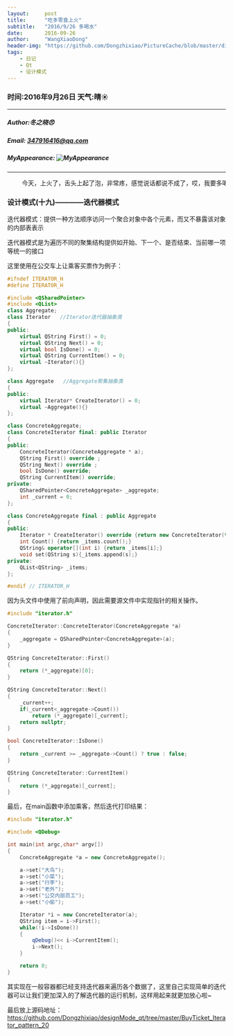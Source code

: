 ```yaml
---
layout:     post
title:      "吃多零食上火"
subtitle:   "2016/9/26 多喝水"
date:       2016-09-26
author:     "WangXiaoDong"
header-img: "https://github.com/Dongzhixiao/PictureCache/blob/master/diaryPic/20160926.jpg?raw=true"
tags:
    - 日记
    - Qt
    - 设计模式
---
```


### 时间:2016年9月26日 天气:晴:sunny:
-----
#####   Author:冬之晓:angry:
#####   Email: 347916416@qq.com
#####   MyAppearance: ![MyAppearance](../MyPicture.JPG "我的头像")
----------

<pre>
    今天，上火了，舌头上起了泡，非常疼，感觉说话都说不成了，哎，我要多喝水！
</pre>

### 设计模式(十九)————迭代器模式

迭代器模式：提供一种方法顺序访问一个聚合对象中各个元素，而又不暴露该对象的内部表表示

迭代器模式是为遍历不同的聚集结构提供如开始、下一个、是否结束、当前哪一项等统一的接口

这里使用在公交车上让乘客买票作为例子：

```C++
#ifndef ITERATOR_H
#define ITERATOR_H

#include <QSharedPointer>
#include <QList>
class Aggregate;
class Iterator   //Iterator迭代器抽象类
{
public:
    virtual QString First() = 0;
    virtual QString Next() = 0;
    virtual bool IsDone() = 0;
    virtual QString CurrentItem() = 0;
    virtual ~Iterator(){}
};

class Aggregate   //Aggregate聚集抽象类
{
public:
    virtual Iterator* CreateIterator() = 0;
    virtual ~Aggregate(){}
};

class ConcreteAggregate;
class ConcreteIterator final: public Iterator
{
public:
    ConcreteIterator(ConcreteAggregate * a);
    QString First() override ;
    QString Next() override ;
    bool IsDone() override;
    QString CurrentItem() override;
private:
    QSharedPointer<ConcreteAggregate> _aggregate;
    int _current = 0;
};

class ConcreteAggregate final : public Aggregate
{
public:
    Iterator * CreateIterator() override {return new ConcreteIterator(this);}
    int Count() {return _items.count();}
    QString& operator[](int i) {return _items[i];}
    void set(QString s){_items.append(s);}
private:
    QList<QString> _items;
};

#endif // ITERATOR_H
```

因为头文件中使用了前向声明，因此需要源文件中实现指针的相关操作。

```C++
#include "iterator.h"

ConcreteIterator::ConcreteIterator(ConcreteAggregate *a)
{
    _aggregate = QSharedPointer<ConcreteAggregate>(a);
}

QString ConcreteIterator::First()
{
    return (*_aggregate)[0];
}

QString ConcreteIterator::Next()
{
    _current++;
    if(_current<_aggregate->Count())
        return (*_aggregate)[_current];
    return nullptr;
}

bool ConcreteIterator::IsDone()
{
    return _current >= _aggregate->Count() ? true : false;
}

QString ConcreteIterator::CurrentItem()
{
    return (*_aggregate)[_current];
}
```

最后，在main函数中添加乘客，然后迭代打印结果：

```C++
#include "iterator.h"

#include <QDebug>

int main(int argc,char* argv[])
{
    ConcreteAggregate *a = new ConcreteAggregate();

    a->set("大鸟");
    a->set("小菜");
    a->set("行李");
    a->set("老外");
    a->set("公交内部员工");
    a->set("小偷");

    Iterator *i = new ConcreteIterator(a);
    QString item = i->First();
    while(!i->IsDone())
    {
        qDebug()<< i->CurrentItem();
        i->Next();
    }

    return 0;
}
```

其实现在一般容器都已经支持迭代器来遍历各个数据了，这里自己实现简单的迭代器可以让我们更加深入的了解迭代器的运行机制，这样用起来就更加放心啦~

最后放上源码地址：https://github.com/Dongzhixiao/designMode_qt/tree/master/BuyTicket_Iterator_pattern_20
